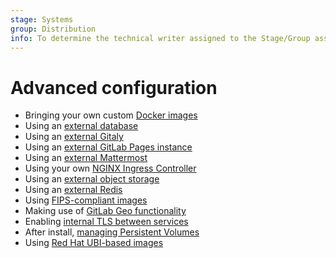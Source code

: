 ```yaml
---
stage: Systems
group: Distribution
info: To determine the technical writer assigned to the Stage/Group associated with this page, see https://handbook.gitlab.com/handbook/product/ux/technical-writing/#assignments
---
```


# Advanced configuration

- Bringing your own custom [Docker images](custom-images/index.md)
- Using an [external database](external-db/index.md)
- Using an [external Gitaly](external-gitaly/index.md)
- Using an [external GitLab Pages instance](external-gitlab-pages/index.md)
- Using an [external Mattermost](external-mattermost/index.md)
- Using your own [NGINX Ingress Controller](external-nginx/index.md)
- Using an [external object storage](external-object-storage/index.md)
- Using an [external Redis](external-redis/index.md)
- Using [FIPS-compliant images](fips/index.md)
- Making use of [GitLab Geo functionality](geo/index.md)
- Enabling [internal TLS between services](internal-tls/index.md)
- After install, [managing Persistent Volumes](persistent-volumes/index.md)
- Using [Red Hat UBI-based images](ubi/index.md)
